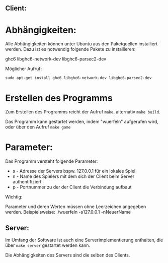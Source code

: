 Client:
-------

Abhängigkeiten:
========================
Alle Abhängigkeiten können unter Ubuntu aus den Paketquellen installiert werden.
Dazu ist es notwendig folgende Pakete zu installieren:

ghc6
libghc6-network-dev
libghc6-parsec2-dev

Möglicher Aufruf:

`sudo apt-get install ghc6 libghc6-network-dev libghc6-parsec2-dev`


Erstellen des Programms
========================
Zum Erstellen des Programms reicht der Aufruf `make`, alternativ `make build`.

Das Programm kann gestartet werden, indem "wuerfeln" aufgerufen wird, oder über den Aufruf `make game`


Parameter:
==========
Das Programm versteht folgende Parameter:

* s - Adresse der Servers bspw. 127.0.0.1 für ein lokales Spiel
* n - Name des Spielers mit dem sich der Client beim Server authentifiziert
* p - Portnummer zu der der Client die Verbindung aufbaut

Wichtig:

Parameter und deren Werten müssen ohne Leerzeichen angegeben werden.
Beispielsweise:
    ./wuerfeln -s127.0.0.1 -nNeuerName


Server:
-------

Im Umfang der Software ist auch eine Serverimplementierung enthalten, die über `make server` gestartet werden kann.

Die Abhängigkeiten des Servers sind die selben des Clients.

